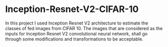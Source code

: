 # Inception-Resnet-V2-CIFAR-10
In this project I used Inception Resnet V2 architecture to estimate the classes of fed images from CIFAR 10. The images that are considered as the inputs for Inception Resnet V2 convolutional neural network, shall go through some modifications and transformations to be acceptable.
